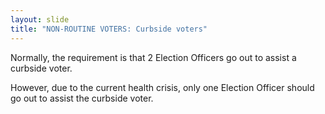 ```yaml
---
layout: slide
title: "NON-ROUTINE VOTERS: Curbside voters"
---
```


Normally, the requirement is that 2 Election Officers go out to assist a curbside voter.

However, due to the current health crisis, only one Election Officer should go out to assist the curbside voter.